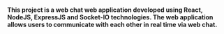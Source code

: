 #### This project is a web chat web application developed using React, NodeJS, ExpressJS and Socket-IO technologies. The web application allows users to communicate with each other in real time via web chat.
